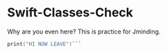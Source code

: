 # Swift-Classes-Check

Why are you even here?  This is practice for Jminding.

```swift
print("HI NOW LEAVE")```
